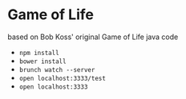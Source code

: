 Game of Life
===

based on Bob Koss' original Game of Life java code

* `npm install`
* `bower install`
* `brunch watch --server`
* `open localhost:3333/test`
* `open localhost:3333`
